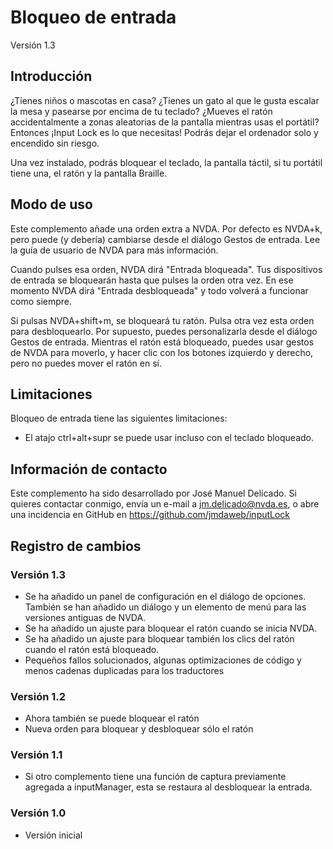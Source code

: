 # Bloqueo de entrada
Versión 1.3

## Introducción

¿Tienes niños o mascotas en casa? ¿Tienes un gato al que le gusta escalar la mesa y pasearse por encima de tu teclado? ¿Mueves el ratón accidentalmente a zonas aleatorias de la pantalla mientras usas el portátil? Entonces ¡Input Lock es lo que necesitas! Podrás dejar el ordenador solo y encendido sin riesgo.

Una vez instalado, podrás bloquear el teclado, la pantalla táctil, si tu portátil tiene una, el ratón y la pantalla Braille.

## Modo de uso

Este complemento añade una orden extra a NVDA. Por defecto es NVDA+k, pero puede (y debería) cambiarse desde el diálogo Gestos de entrada. Lee la guía de usuario de NVDA para más información.

Cuando pulses esa orden, NVDA dirá "Entrada bloqueada". Tus dispositivos de entrada se bloquearán hasta que pulses la orden otra vez. En ese momento NVDA dirá "Entrada desbloqueada" y todo volverá a funcionar como siempre.

Si pulsas NVDA+shift+m, se bloqueará tu ratón. Pulsa otra vez esta orden para desbloquearlo. Por supuesto, puedes personalizarla desde el diálogo Gestos de entrada. Mientras el ratón está bloqueado, puedes usar gestos de NVDA para moverlo, y hacer clic con los botones izquierdo y derecho, pero no puedes mover el ratón en sí.

## Limitaciones

Bloqueo de entrada tiene las siguientes limitaciones:

* El atajo ctrl+alt+supr se puede usar incluso con el teclado bloqueado.

## Información de contacto

Este complemento ha sido desarrollado por José Manuel Delicado. Si quieres contactar conmigo, envía un e-mail a jm.delicado@nvda.es, o abre una incidencia en GitHub en https://github.com/jmdaweb/inputLock

## Registro de cambios

### Versión 1.3

* Se ha añadido un panel de configuración en el diálogo de opciones. También se han añadido un diálogo y un elemento de menú para las versiones antiguas de NVDA.
* Se ha añadido un ajuste para bloquear el ratón cuando se inicia NVDA.
* Se ha añadido un ajuste para bloquear también los clics del ratón cuando el ratón está bloqueado.
* Pequeños fallos solucionados, algunas optimizaciones de código y menos cadenas duplicadas para los traductores

### Versión 1.2

* Ahora también se puede bloquear el ratón
* Nueva orden para bloquear y desbloquear sólo el ratón

### Versión 1.1

* Si otro complemento tiene una función de captura previamente agregada a inputManager, esta se restaura al desbloquear la entrada.

### Versión 1.0

* Versión inicial

